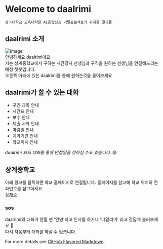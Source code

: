 # Welcome to daalrimi

```markdown
동국대학교 교육대학원 AI융합전공 기말프로젝트의 위대한 결과물 
```
## daalrimi 소개
 ![image](https://user-images.githubusercontent.com/81285533/118516921-b9b89000-b771-11eb-94fb-d44f11f0dfb5.jpg)  
 안녕하세요 daalrimi에요  
저는 상계중학교에서 구하는 시간강사 선생님과 구직을 원하는 선생님을 연결해드리는 매칭 챗봇입니다.  
 오른쪽 아래에 있는 daalrimi를 통해 원하는것을 물어보세요
 
## daalrimi가 할 수 있는 대화
- 구인 과목 안내
- 시간표 안내
- 보수 안내
- 제출 서류 안내
- 마감일 안내
- 계약기간 안내
- 학교위치 안내
 
 _daalrimi 와의 대화를 통해 면접일을 정하실 수도 있습니다._ 😄 
 
## 상계중학교
아래 링크를 클릭하면 학교 홈페이지로 연결됩니다. 홈페이지를 참고해 학교 위치와 전화번호를 참고하세요  
[상계중](http://sanggye.sen.ms.kr) 
 
### sos
daalrimi와 대화가 안될 땐 '안녕'하고 인사를 하거나 '다알리미' 라고 정답게 불러보세요   🤗  
다시 처음부터 대화를 하실 수 있습니다.  



For more details see [GitHub Flavored Markdown](https://guides.github.com/features/mastering-markdown/).

